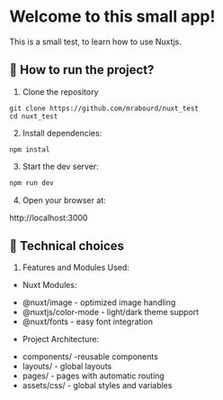 # Welcome to this small app!

This is a small test, to learn how to use Nuxtjs.

## 📱 How to run the project?

1. Clone the repository

```
git clone https://github.com/mrabourd/nuxt_test
cd nuxt_test
```

2. Install dependencies:

```
npm instal
```

3. Start the dev server:

```bash
npm run dev
```

4. Open your browser at:

http://localhost:3000

## 🔧 Technical choices

1. Features and Modules Used:
- Nuxt Modules:
* @nuxt/image - optimized image handling
* @nuxtjs/color-mode - light/dark theme support
* @nuxt/fonts - easy font integration

- Project Architecture:
* components/ -reusable components
* layouts/ - global layouts
* pages/ - pages with automatic routing
* assets/css/ - global styles and variables


